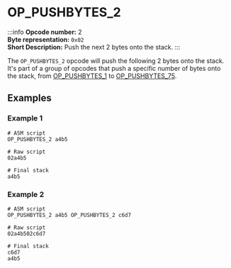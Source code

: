 # OP_PUSHBYTES_2
:::info
**Opcode number:** 2  
**Byte representation:**  `0x02`  
**Short Description:** Push the next 2 bytes onto the stack. 
:::

The `OP_PUSHBYTES_2` opcode will push the following 2 bytes onto the stack. It's part of a group of opcodes that push a specific number of bytes onto the stack, from [OP_PUSHBYTES_1](./OP_PUSHBYTES_1.md) to [OP_PUSHBYTES_75](./OP_PUSHBYTES_75.md).

## Examples
### Example 1
```shell
# ASM script
OP_PUSHBYTES_2 a4b5

# Raw script
02a4b5

# Final stack
a4b5
```

### Example 2
```shell
# ASM script
OP_PUSHBYTES_2 a4b5 OP_PUSHBYTES_2 c6d7

# Raw script
02a4b502c6d7

# Final stack
c6d7
a4b5
```
